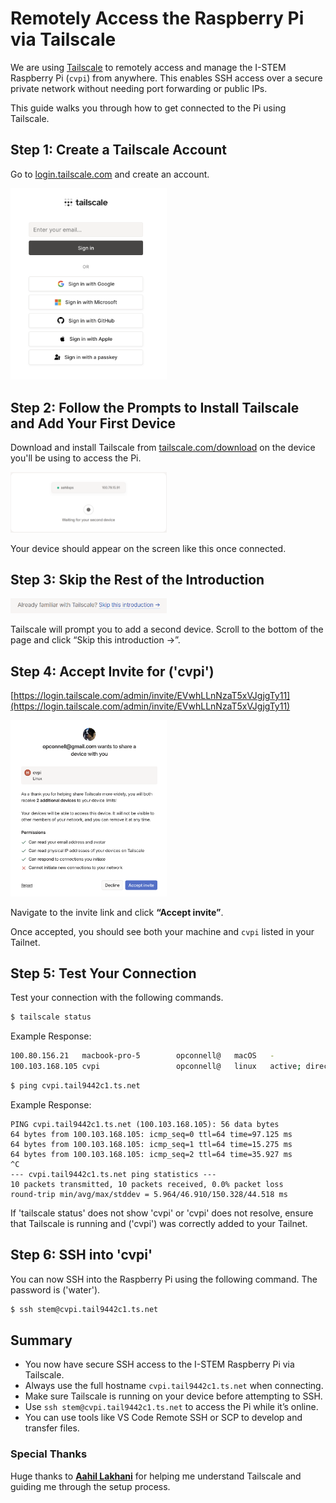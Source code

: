 # Remotely Access the Raspberry Pi via Tailscale

We are using [Tailscale](https://tailscale.com) to remotely access and manage the I-STEM Raspberry Pi (`cvpi`) from anywhere. This enables SSH access over a secure private network without needing port forwarding or public IPs.

This guide walks you through how to get connected to the Pi using Tailscale.

## Step 1: Create a Tailscale Account

Go to [login.tailscale.com](https://login.tailscale.com) and create an account.

<img src="screenshot1.png" alt="screenshot1" width="250"/>

## Step 2: Follow the Prompts to Install Tailscale and Add Your First Device

Download and install Tailscale from [tailscale.com/download](https://tailscale.com/download) on the device you'll be using to access the Pi.

<img src="screenshot2.png" alt="screenshot1" width="250"/>

Your device should appear on the screen like this once connected.

## Step 3: Skip the Rest of the Introduction

<img src="screenshot3.png" alt="screenshot1" width="250"/>

Tailscale will prompt you to add a second device. Scroll to the bottom of the page and click “Skip this introduction →”.

## Step 4: Accept Invite for ('cvpi')

[https://login.tailscale.com/admin/invite/EVwhLLnNzaT5xVJgjgTy11](https://login.tailscale.com/admin/invite/EVwhLLnNzaT5xVJgjgTy11)

<img src="screenshot4.png" alt="screenshot4" width="250"/>

Navigate to the invite link and click **“Accept invite”**.

Once accepted, you should see both your machine and `cvpi` listed in your Tailnet.

## Step 5: Test Your Connection

Test your connection with the following commands.

```bash
$ tailscale status
```

Example Response:

```bash
100.80.156.21   macbook-pro-5        opconnell@   macOS   -
100.103.168.105 cvpi                 opconnell@   linux   active; direct 10.2.3.191:41641, tx 497344 rx 2083840
```

```bash
$ ping cvpi.tail9442c1.ts.net
```

Example Response:

```base
PING cvpi.tail9442c1.ts.net (100.103.168.105): 56 data bytes
64 bytes from 100.103.168.105: icmp_seq=0 ttl=64 time=97.125 ms
64 bytes from 100.103.168.105: icmp_seq=1 ttl=64 time=15.275 ms
64 bytes from 100.103.168.105: icmp_seq=2 ttl=64 time=35.927 ms
^C
--- cvpi.tail9442c1.ts.net ping statistics ---
10 packets transmitted, 10 packets received, 0.0% packet loss
round-trip min/avg/max/stddev = 5.964/46.910/150.328/44.518 ms
```

If 'tailscale status' does not show 'cvpi' or 'cvpi' does not resolve, ensure that Tailscale is running and ('cvpi') was correctly added to your Tailnet.

## Step 6: SSH into 'cvpi'

You can now SSH into the Raspberry Pi using the following command. The password is ('water').

```bash
$ ssh stem@cvpi.tail9442c1.ts.net
```

## Summary

- You now have secure SSH access to the I-STEM Raspberry Pi via Tailscale.
- Always use the full hostname `cvpi.tail9442c1.ts.net` when connecting.
- Make sure Tailscale is running on your device before attempting to SSH.
- Use `ssh stem@cvpi.tail9442c1.ts.net` to access the Pi while it’s online.
- You can use tools like VS Code Remote SSH or SCP to develop and transfer files.

### Special Thanks

Huge thanks to [**Aahil Lakhani**](https://github.com/Aahil52) for helping me understand Tailscale and guiding me through the setup process.
